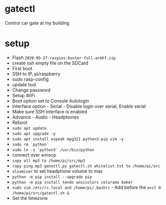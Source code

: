 # gatectl
Control car gate at my building

# setup
* Flash `2020-05-27-raspios-buster-full-armhf.zip`
* create ssh empty file on the SDCard
* First boot
* SSH to IP, pi/raspberry
* sudo rasp-config
* update tool
* Change password
* Setup WiFi
* Boot option set to Console Autologin
* Interface option - Serial - Disable login over serial, Enable serial
* Make sure SSH interface is enabled
* Advance - Audio - Headphones
* Reboot
* `sudo apt update`
* `sudo apt upgrade -y`
* `sudo apt install espeak mpg321 python3-pip vim -y`
* ```sudo rm `python` ```
* ```sudo ln -s `python3` /usr/bin/python```
* connect over winscp
* `copy all mp3 to /home/pi/src/mp3`
* `copy ping.mp3 gatectl.py gatectl.sh whitelist.txt to /home/pi/src`
* `alsamixer` to set headphone volume to max
* `python -m pip install --upgrade pip`
* `python -m pip install tendo ansicolors colorama baker`
* `sudo vim /etc/rc.local and /home/pi/.bashrc` - Add before the `exit 0`
```/home/pi/src/gatectl.sh &```
* Set the timezone
